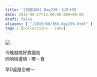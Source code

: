 ```yaml
---
title: '[白狼365] Day239：七月十四'
date: 2015-08-27T12:00:00.000+08:00
draft: false
aliases: [ "/2015/08/365-day239.html" ]
tags : [collections - zaku]
---
```


![](/images/zaku239.jpg)

今晚就唔好靠牆站  
同响街邊燒・嘢・食  
  
早D返屋企喇～
